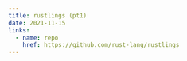 ```yaml
---
title: rustlings (pt1)
date: 2021-11-15
links:
  - name: repo
    href: https://github.com/rust-lang/rustlings
---
```

